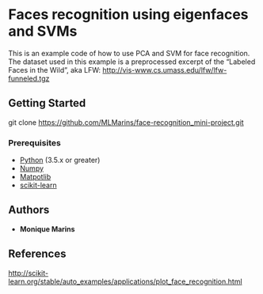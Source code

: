 # Faces recognition using eigenfaces and SVMs

This is an example code of how to use PCA and SVM for face recognition. 
The dataset used in this example is a preprocessed excerpt of the “Labeled Faces in the Wild”, aka LFW:
http://vis-www.cs.umass.edu/lfw/lfw-funneled.tgz 

## Getting Started

git clone https://github.com/MLMarins/face-recognition_mini-project.git


### Prerequisites

- [Python](https://www.python.org/downloads/) (3.5.x or greater)
- [Numpy](https://pypi.python.org/pypi/numpy)
- [Matpotlib](https://matplotlib.org/downloads.html)
- [scikit-learn](http://scikit-learn.org/stable/install.html)


## Authors

* **Monique Marins** 

## References

http://scikit-learn.org/stable/auto_examples/applications/plot_face_recognition.html
